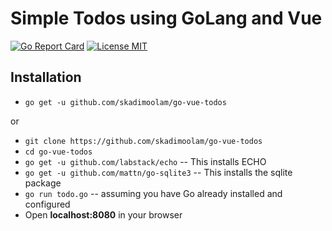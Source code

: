 # Simple Todos using GoLang and Vue

[![Go Report Card](https://goreportcard.com/badge/github.com/skadimoolam/go-vue-todos)](https://goreportcard.com/report/github.com/skadimoolam/go-vue-todos) 
[![License MIT](https://img.shields.io/badge/license-MIT-blue.svg?style=flat)](https://raw.githubusercontent.com/skadimoolam/go-vue-todos/master/LICENSE) 

## Installation

- `go get -u github.com/skadimoolam/go-vue-todos`

or

- `git clone https://github.com/skadimoolam/go-vue-todos`
- `cd go-vue-todos`
- `go get -u github.com/labstack/echo` -- This installs ECHO
- `go get -u github.com/mattn/go-sqlite3` -- This installs the sqlite package
- `go run todo.go`  -- assuming you have Go already installed and configured
- Open **localhost:8080** in your browser
